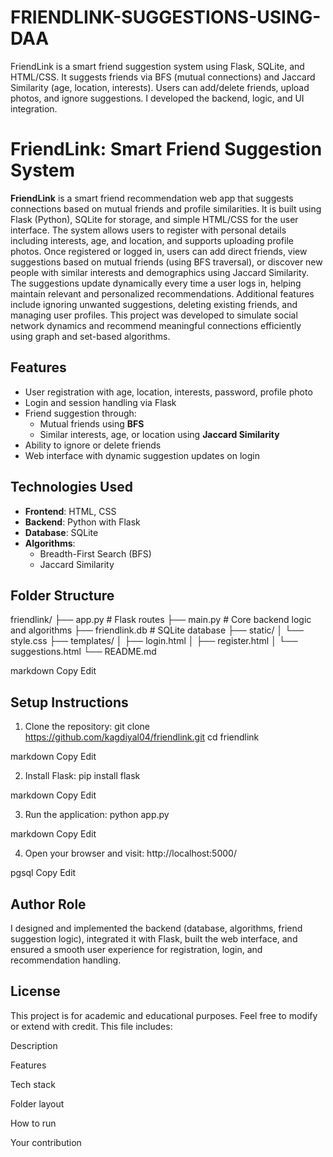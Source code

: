 # FRIENDLINK-SUGGESTIONS-USING-DAA
FriendLink is a smart friend suggestion system using Flask, SQLite, and HTML/CSS. It suggests friends via BFS (mutual connections) and Jaccard Similarity (age, location, interests). Users can add/delete friends, upload photos, and ignore suggestions. I developed the backend, logic, and UI integration.
# FriendLink: Smart Friend Suggestion System

**FriendLink** is a smart friend recommendation web app that suggests connections based on mutual friends and profile similarities. It is built using Flask (Python), SQLite for storage, and simple HTML/CSS for the user interface. The system allows users to register with personal details including interests, age, and location, and supports uploading profile photos. Once registered or logged in, users can add direct friends, view suggestions based on mutual friends (using BFS traversal), or discover new people with similar interests and demographics using Jaccard Similarity. The suggestions update dynamically every time a user logs in, helping maintain relevant and personalized recommendations. Additional features include ignoring unwanted suggestions, deleting existing friends, and managing user profiles. This project was developed to simulate social network dynamics and recommend meaningful connections efficiently using graph and set-based algorithms.

## Features

- User registration with age, location, interests, password, profile photo
- Login and session handling via Flask
- Friend suggestion through:
  - Mutual friends using **BFS**
  - Similar interests, age, or location using **Jaccard Similarity**
- Ability to ignore or delete friends
- Web interface with dynamic suggestion updates on login

## Technologies Used

- **Frontend**: HTML, CSS
- **Backend**: Python with Flask
- **Database**: SQLite
- **Algorithms**:
  - Breadth-First Search (BFS)
  - Jaccard Similarity

## Folder Structure

friendlink/
├── app.py # Flask routes
├── main.py # Core backend logic and algorithms
├── friendlink.db # SQLite database
├── static/
│ └── style.css
├── templates/
│ ├── login.html
│ ├── register.html
│ └── suggestions.html
└── README.md

markdown
Copy
Edit

## Setup Instructions

1. Clone the repository:
git clone https://github.com/kagdiyal04/friendlink.git
cd friendlink

markdown
Copy
Edit

2. Install Flask:
pip install flask

markdown
Copy
Edit

3. Run the application:
python app.py

markdown
Copy
Edit

4. Open your browser and visit:
http://localhost:5000/

pgsql
Copy
Edit

## Author Role

I designed and implemented the backend (database, algorithms, friend suggestion logic), integrated it with Flask, built the web interface, and ensured a smooth user experience for registration, login, and recommendation handling.

## License

This project is for academic and educational purposes. Feel free to modify or extend with credit.
This file includes:

Description

Features

Tech stack

Folder layout

How to run

Your contribution



